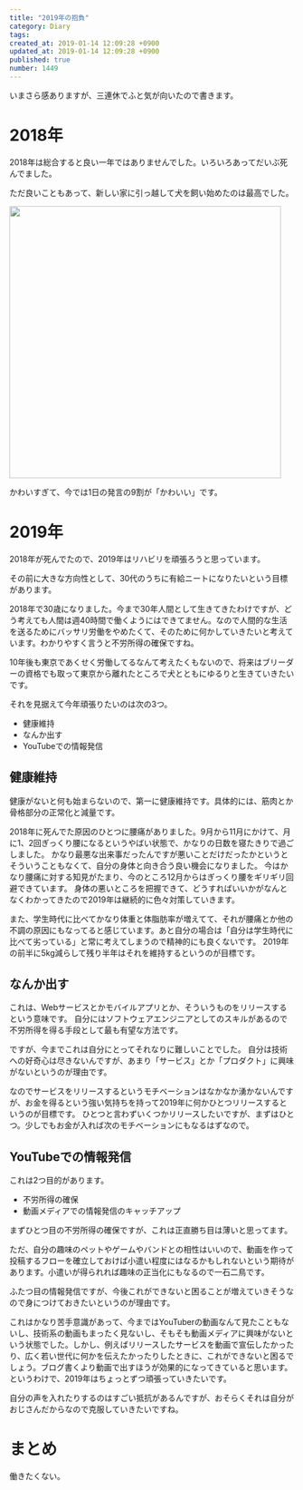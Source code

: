 ```yaml
---
title: "2019年の抱負"
category: Diary
tags: 
created_at: 2019-01-14 12:09:28 +0900
updated_at: 2019-01-14 12:09:28 +0900
published: true
number: 1449
---
```


いまさら感ありますが、三連休でふと気が向いたので書きます。

 # 2018年

2018年は総合すると良い一年ではありませんでした。いろいろあってだいぶ死んでました。

ただ良いこともあって、新しい家に引っ越して犬を飼い始めたのは最高でした。

<img src="https://img.esa.io/uploads/production/attachments/1679/2019/01/14/4429/6596a94e-01bf-4a3d-abb7-ef58aadc6bbb.JPG" width="480">

かわいすぎて、今では1日の発言の9割が「かわいい」です。

# 2019年

2018年が死んでたので、2019年はリハビリを頑張ろうと思っています。

その前に大きな方向性として、30代のうちに有給ニートになりたいという目標があります。

2018年で30歳になりました。今まで30年人間として生きてきたわけですが、どう考えても人間は週40時間で働くようにはできてません。なので人間的な生活を送るためにバッサリ労働をやめたくて、そのために何かしていきたいと考えています。わかりやすく言うと不労所得の確保ですね。

10年後も東京であくせく労働してるなんて考えたくもないので、将来はブリーダーの資格でも取って東京から離れたところで犬とともにゆるりと生きていきたいです。

それを見据えて今年頑張りたいのは次の3つ。

* 健康維持
* なんか出す
* YouTubeでの情報発信

## 健康維持

健康がないと何も始まらないので、第一に健康維持です。具体的には、筋肉とか骨格部分の正常化と減量です。

2018年に死んでた原因のひとつに腰痛がありました。9月から11月にかけて、月に1、2回ぎっくり腰になるというやばい状態で、かなりの日数を寝たきりで過ごしました。
かなり最悪な出来事だったんですが悪いことだけだったかというとそういうこともなくて、自分の身体と向き合う良い機会になりました。
今はかなり腰痛に対する知見がたまり、今のところ12月からはぎっくり腰をギリギリ回避できています。
身体の悪いところを把握できて、どうすればいいかがなんとなくわかってきたので2019年は継続的に色々対策していきます。

また、学生時代に比べてかなり体重と体脂肪率が増えてて、それが腰痛とか他の不調の原因にもなってると感じています。あと自分の場合は「自分は学生時代に比べて劣っている」と常に考えてしまうので精神的にも良くないです。
2019年の前半に5kg減らして残り半年はそれを維持するというのが目標です。


## なんか出す

これは、Webサービスとかモバイルアプリとか、そういうものをリリースするという意味です。
自分にはソフトウェアエンジニアとしてのスキルがあるので不労所得を得る手段として最も有望な方法です。

ですが、今までこれは自分にとってそれなりに難しいことでした。
自分は技術への好奇心は尽きないんですが、あまり「サービス」とか「プロダクト」に興味がないというのが理由です。

なのでサービスをリリースするというモチベーションはなかなか湧かないんですが、お金を得るという強い気持ちを持って2019年に何かひとつリリースするというのが目標です。
ひとつと言わずいくつかリリースしたいですが、まずはひとつ。少しでもお金が入れば次のモチベーションにもなるはずなので。


## YouTubeでの情報発信

これは2つ目的があります。

* 不労所得の確保
* 動画メディアでの情報発信のキャッチアップ

まずひとつ目の不労所得の確保ですが、これは正直勝ち目は薄いと思ってます。

ただ、自分の趣味のペットやゲームやバンドとの相性はいいので、動画を作って投稿するフローを確立しておけば小遣い程度にはなるかもしれないという期待があります。小遣いが得られれば趣味の正当化にもなるので一石二鳥です。

ふたつ目の情報発信ですが、今後これができないと困ることが増えていきそうなので身につけておきたいというのが理由です。

これはかなり苦手意識があって、今まではYouTuberの動画なんて見たこともないし、技術系の動画もまったく見ないし、そもそも動画メディアに興味がないという状態でした。しかし、例えばリリースしたサービスを動画で宣伝したかったり、広く若い世代に何かを伝えたかったりしたときに、これができないと困るでしょう。ブログ書くより動画で出すほうが効果的になってきていると思います。というわけで、2019年はちょっとずつ頑張っていきたいです。

自分の声を入れたりするのはすごい抵抗があるんですが、おそらくそれは自分がおじさんだからなので克服していきたいですね。

# まとめ

働きたくない。

